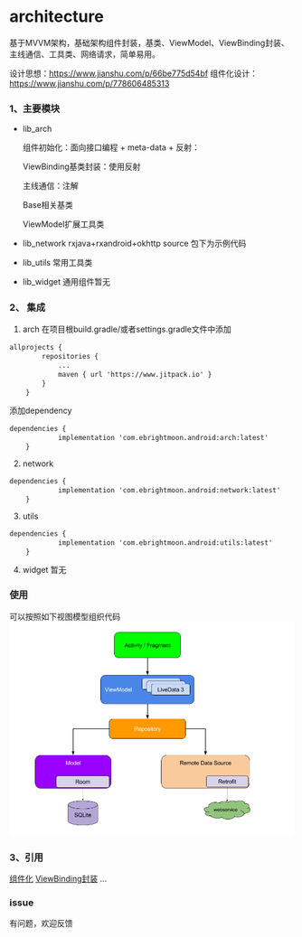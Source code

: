 # architecture

基于MVVM架构，基础架构组件封装，基类、ViewModel、ViewBinding封装、主线通信、工具类、网络请求，简单易用。

设计思想：https://www.jianshu.com/p/66be775d54bf
组件化设计：https://www.jianshu.com/p/778606485313

### 1、主要模块

* lib\_arch

    组件初始化：面向接口编程 + meta-data + 反射：

    ViewBinding基类封装：使用反射

    主线通信：注解

    Base相关基类

    ViewModel扩展工具类

* lib\_network
    rxjava+rxandroid+okhttp
    source 包下为示例代码
* lib\_utils
    常用工具类



*   lib\_widget
    通用组件暂无

### 2、 集成

1. arch
   在项目根build.gradle/或者settings.gradle文件中添加
```
allprojects {
		repositories {
			...
			maven { url 'https://www.jitpack.io' }
		}
	}
```
添加dependency
```
dependencies {
	        implementation 'com.ebrightmoon.android:arch:latest'
	}
```
2. network
```
dependencies {
	        implementation 'com.ebrightmoon.android:network:latest'
	}
```
3. utils
```
dependencies {
	        implementation 'com.ebrightmoon.android:utils:latest'
	}
```
4. widget
   暂无

### 使用
可以按照如下视图模型组织代码
<img src="doc/img.png" >

### 3、引用

[组件化](https://github.com/Quyunshuo/AndroidBaseFrameMVVM)
[ViewBinding封装](https://blog.csdn.net/qq_20451879/article/details/121148935)
...


### issue

有问题，欢迎反馈
